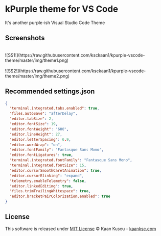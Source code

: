 # kPurple theme for VS Code

It's another purple-ish Visual Studio Code Theme

## Screenshots
<br>
![SS1!](https://raw.githubusercontent.com/ksckaan1/kpurple-vscode-theme/master/img/theme1.png) <br> <br>
![SS2!](https://raw.githubusercontent.com/ksckaan1/kpurple-vscode-theme/master/img/theme2.png)

## Recommended settings.json

```json
{
  "terminal.integrated.tabs.enabled": true,
  "files.autoSave": "afterDelay",
  "editor.tabSize": 2,
  "editor.fontSize": 19,
  "editor.fontWeight": "600",
  "editor.lineHeight": 27,
  "editor.letterSpacing": 0.9,
  "editor.wordWrap": "on",
  "editor.fontFamily": "Fantasque Sans Mono",
  "editor.fontLigatures": true,
  "terminal.integrated.fontFamily": "Fantasque Sans Mono",
  "terminal.integrated.fontSize": 15,
  "editor.cursorSmoothCaretAnimation": true,
  "editor.cursorBlinking": "expand",
  "telemetry.enableTelemetry": false,
  "editor.linkedEditing": true,
  "files.trimTrailingWhitespace": true,
  "editor.bracketPairColorization.enabled": true
}
```

## License

This software is released under [MIT License](http://www.opensource.org/licenses/mit-license.php)
© Kaan Kuscu - [kaanksc.com](https://kaanksc.com)
